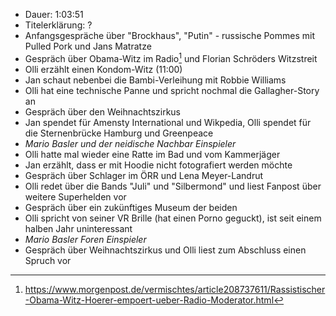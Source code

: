 - Dauer: 1:03:51
- Titelerklärung: ?
- Anfangsgespräche über "Brockhaus", "Putin" - russische Pommes mit Pulled Pork und Jans Matratze
- Gespräch über Obama-Witz im Radio[^1] und Florian Schröders Witzstreit
- Olli erzählt einen Kondom-Witz (11:00)
- Jan schaut nebenbei die Bambi-Verleihung mit Robbie Williams
- Olli hat eine technische Panne und spricht nochmal die Gallagher-Story an
- Gespräch über den Weihnachtszirkus
- Jan spendet für Amensty International und Wikpedia, Olli spendet für die Sternenbrücke Hamburg und Greenpeace
- *Mario Basler und der neidische Nachbar Einspieler*
- Olli hatte mal wieder eine Ratte im Bad und vom Kammerjäger
- Jan erzählt, dass er mit Hoodie nicht fotografiert werden möchte
- Gespräch über Schlager im ÖRR und Lena Meyer-Landrut
- Olli redet über die Bands "Juli" und "Silbermond" und liest Fanpost über weitere Superhelden vor
- Gespräch über ein zukünftiges Museum der beiden
- Olli spricht von seiner VR Brille (hat einen Porno geguckt), ist seit einem halben Jahr uninteressant
- *Mario Basler Foren Einspieler*
- Gespräch über Weihnachtszirkus und Olli liest zum Abschluss einen Spruch vor

[^1]: https://www.morgenpost.de/vermischtes/article208737611/Rassistischer-Obama-Witz-Hoerer-empoert-ueber-Radio-Moderator.html
